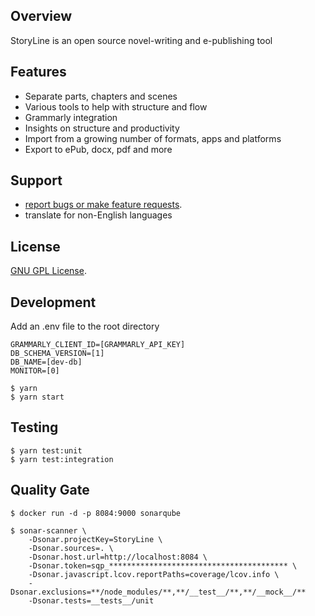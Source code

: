 ## Overview

StoryLine is an open source novel-writing and e-publishing tool

## Features

* Separate parts, chapters and scenes
* Various tools to help with structure and flow
* Grammarly integration
* Insights on structure and productivity
* Import from a growing number of formats, apps and platforms
* Export to ePub, docx, pdf and more

## Support

* [report bugs or make feature requests](https://github.com/halcyonshift/storyline/issues).
* translate for non-English languages

## License

[GNU GPL License](https://www.gnu.org/licenses/gpl-3.0.en.html).

## Development

Add an .env file to the root directory

```shell
GRAMMARLY_CLIENT_ID=[GRAMMARLY_API_KEY]
DB_SCHEMA_VERSION=[1]
DB_NAME=[dev-db]
MONITOR=[0]
```

```shell
$ yarn
$ yarn start
```

## Testing

```shell
$ yarn test:unit
$ yarn test:integration
```
## Quality Gate

```shell
$ docker run -d -p 8084:9000 sonarqube

$ sonar-scanner \
    -Dsonar.projectKey=StoryLine \
    -Dsonar.sources=. \
    -Dsonar.host.url=http://localhost:8084 \
    -Dsonar.token=sqp_**************************************** \
    -Dsonar.javascript.lcov.reportPaths=coverage/lcov.info \
    -Dsonar.exclusions=**/node_modules/**,**/__test__/**,**/__mock__/**
    -Dsonar.tests=__tests__/unit
```